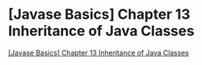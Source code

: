 # [Javase Basics] Chapter 13 Inheritance of Java Classes
[[Javase Basics] Chapter 13 Inheritance of Java Classes](https://aiwithcloud.com/2022/09/19/javase_basics_chapter_13_inheritance_of_java_classes/)